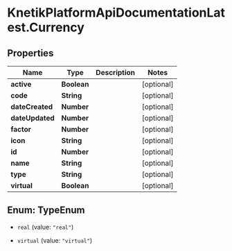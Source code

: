 # KnetikPlatformApiDocumentationLatest.Currency

## Properties
Name | Type | Description | Notes
------------ | ------------- | ------------- | -------------
**active** | **Boolean** |  | [optional] 
**code** | **String** |  | [optional] 
**dateCreated** | **Number** |  | [optional] 
**dateUpdated** | **Number** |  | [optional] 
**factor** | **Number** |  | [optional] 
**icon** | **String** |  | [optional] 
**id** | **Number** |  | [optional] 
**name** | **String** |  | [optional] 
**type** | **String** |  | [optional] 
**virtual** | **Boolean** |  | [optional] 


<a name="TypeEnum"></a>
## Enum: TypeEnum


* `real` (value: `"real"`)

* `virtual` (value: `"virtual"`)




